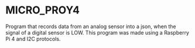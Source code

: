# MICRO_PROY4
Program that records data from an analog sensor into a json, when the signal of a digital sensor is LOW. This program was made using a Raspberry Pi 4 and I2C protocols.
